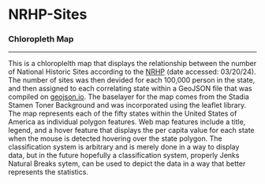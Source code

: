 # NRHP-Sites

### Chloropleth Map

---

This is a chloroplelth map that displays the relationship between the number of National Historic Sites according to the [NRHP](https://npgallery.nps.gov/nrhp) (date accessed: 03/20/24). The number of sites was then devided for each 100,000 person in the state, and then assigned to each correlating state within a GeoJSON file that was compiled on [geojson.io](https://geojson.io/#map=2/0/20). The baselayer for the map comes from the Stadia Stamen Toner Background and was incorporated using the leaflet library. The map represents each of the fifty states within the United States of America as individual polygon features. Web map features include a title, legend, and a hover feature that displays the per capita value for each state when the mouse is detected hovering over the state polygon. The classification system is arbitrary and is merely done in a way to display data, but in the future hopefully a classification system, properly Jenks Natural Breaks sytem, can be used to depict the data in a way that better represents the statistics.
